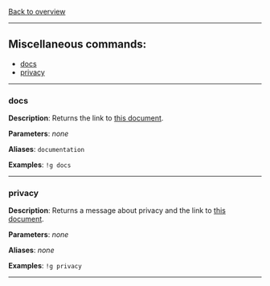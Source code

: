 [Back to overview](../README.md)

---

## Miscellaneous commands:

- [docs](#docs)
- [privacy](#privacy)

---

### docs

**Description**: Returns the link to [this document](../README.md).

**Parameters**: _none_

**Aliases**: `documentation`

**Examples**: `!g docs`

---

### privacy

**Description**: Returns a message about privacy and the link to [this document](../PRIVACY.md).

**Parameters**: _none_

**Aliases**: _none_

**Examples**: `!g privacy`

---
